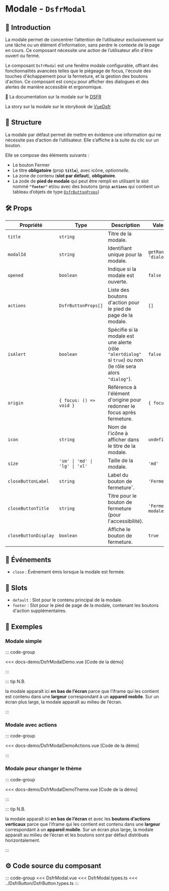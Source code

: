 # Modale - `DsfrModal`

## 🌟 Introduction

La modale permet de concentrer l’attention de l’utilisateur exclusivement sur une tâche ou un élément d’information, sans perdre le contexte de la page en cours. Ce composant nécessite une action de l’utilisateur afin d'être ouvert ou fermé.

Le composant `DsfrModal` est une fenêtre modale configurable, offrant des fonctionnalités avancées telles que le piégeage de focus, l'écoute des touches d'échappement pour la fermeture, et la gestion des boutons d'action. Ce composant est conçu pour afficher des dialogues et des alertes de manière accessible et ergonomique.

🏅 La documentation sur la modale sur le [DSFR](https://www.systeme-de-design.gouv.fr/elements-d-interface/composants/modale/)

<VIcon name="vi-file-type-storybook" /> La story sur la modale sur le storybook de [VueDsfr](https://storybook.vue-ds.fr/?path=/docs/composants-dsfrmodal--docs)

## 📐 Structure

La modale par défaut permet de mettre en évidence une information qui ne nécessite pas d’action de l’utilisateur. Elle s’affiche à la suite du clic sur un bouton.

Elle se compose des éléments suivants :

- Le bouton Fermer
- Le titre **obligatoire** (prop **`title`**), avec icône, *optionnelle*.
- La zone de contenu (**slot par défaut**), **obligatoire**.
- La zode de **pied de modale** qui peut être rempli en utilisant le slot nommé **`"footer"`** et/ou avec des boutons (prop **`actions`** qui contient un tableau d’objets de type [`DsfrButtonProps`](/types#dsfrbutton-et-dsfrbuttongroup))

## 🛠️ Props

| Propriété           | Type                           | Description                                                                                                    | Valeur par défaut                | Obligatoire  |
|---------------------|--------------------------------|----------------------------------------------------------------------------------------------------------------|----------------------------------|--------------|
| `title`             | `string`                       | Titre de la modale.                                                                                            |                                  | ✅            |
| `modalId`           | `string`                       | Identifiant unique pour la modale.                                                                             | `getRandomId('modal', 'dialog')` |              |
| `opened`            | `boolean`                      | Indique si la modale est ouverte.                                                                              | `false`                          |              |
| `actions`           | `DsfrButtonProps[]`            | Liste des boutons d'action pour le pied de page de la modale.                                                  | `[]`                             |              |
| `isAlert`           | `boolean`                      | Spécifie si la modale est une alerte (rôle `"alertdialog"` si `true`) ou non (le rôle sera  alors `"dialog"`). | `false`                          |              |
| `origin`            | `{ focus: () => void }`        | Référence à l'élément d'origine pour redonner le focus après fermeture.                                        | `{ focus() {} }`                 |              |
| `icon`              | `string`                       | Nom de l'icône à afficher dans le titre de la modale.                                                          | `undefined`                      |              |
| `size`              | `'sm' \| 'md' \| 'lg' \| 'xl'` | Taille de la modale.                                                                                           | `'md'`                           |              |
| `closeButtonLabel`  | `string`                       | Label du bouton de fermeture˘.                                                                                 | `'Fermer'`                       |              |
| `closeButtonTitle`  | `string`                       | Titre pour le bouton de fermeture (pour l'accessibilité).                                                      | `'Fermer la fenêtre modale'`     |              |
| `closeButtonDisplay`| `boolean`                      | Affiche le bouton de fermeture.                                                                                | `true`                           |              |

## 📡 Événements

- `close` : Événement émis lorsque la modale est fermée.

## 🧩 Slots

- `default` : Slot pour le contenu principal de la modale.
- `footer` : Slot pour le pied de page de la modale, contenant les boutons d'action supplémentaires.

## 📝 Exemples

### Modale simple

::: code-group

<Story data-title="Démo" min-h="300px">
  <DsfrModalDemo />
</Story>

<<< docs-demo/DsfrModalDemo.vue [Code de la démo]

:::

::: tip N.B.

la modale apparaît ici **en bas de l’écran** parce que l’iframe qui les contient est contenu dans une **largeur** correspondant à un **appareil mobile**. Sur un écran plus large, la modale apparaît au milieu de l’écran.

:::

### Modale avec actions

::: code-group

<Story data-title="Démo" min-h="400px">
  <DsfrModalDemoActions />
</Story>

<<< docs-demo/DsfrModalDemoActions.vue [Code de la démo]

:::

### Modale pour changer le thème

::: code-group

<Story data-title="Démo" min-h="600px">
  <DsfrModalDemoTheme />
</Story>

<<< docs-demo/DsfrModalDemoTheme.vue [Code de la démo]

:::

::: tip N.B.

la modale apparaît ici **en bas de l’écran** et avec les **boutons d’actions verticaux** parce que l’iframe qui les contient est contenu dans une **largeur** correspondant à un **appareil mobile**. Sur un écran plus large, la modale apparaît au milieu de l’écran et les boutons sont par défaut distribués horizontalement.

:::

## ⚙️ Code source du composant

::: code-group
<<< DsfrModal.vue
<<< DsfrModal.types.ts
<<< ../DsfrButton/DsfrButton.types.ts
:::

<script setup lang="ts">
import DsfrModalDemo from './docs-demo/DsfrModalDemo.vue'
import DsfrModalDemoActions from './docs-demo/DsfrModalDemoActions.vue'
import DsfrModalDemoTheme from './docs-demo/DsfrModalDemoTheme.vue'
</script>
